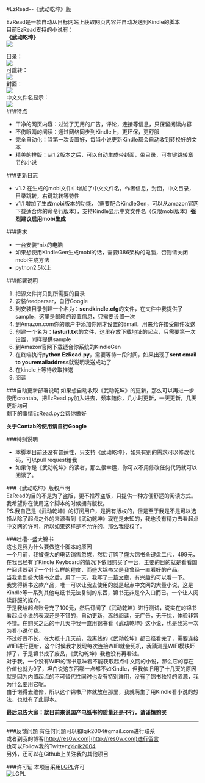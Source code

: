 #EzRead--《武动乾坤》版

EzRead是一款自动从目标网站上获取网页内容并自动发送到Kindle的脚本  
目前EzRead支持的小说有：  
**《武动乾坤》**  
![](http://distilleryimage11.s3.amazonaws.com/624da6a2f5ab11e1a58222000a1cde8e_7.jpg)    


目录：  
![](https://img.skitch.com/20120908-ju943iw4qqhn2h3jgyh1r8hui9.jpg)  
可跳转：  
![](https://img.skitch.com/20120908-bd3jmeeyfqhw7j97ghgmeei2m7.jpg)  
封面：  
![](https://img.skitch.com/20120908-n193wh9fna32wkfb5wgbwyxjtq.jpg)    
中文文件名显示：  
![](https://img.skitch.com/20120908-xcwgbnb9gfwb87gjwnksswh1b5.jpg)  
###特点
* 干净的网页内容：过滤了无用的广告，评论，连接等信息，只保留阅读内容
* 不伤眼睛的阅读：通过网络同步到Kindle上，更环保，更舒服
* 完全自动化：当第一次设置好，每当小说更新Kindle都会自动收到转换好的文本
* 精美的排版：从1.2版本之后，可以自动生成带封面，带目录，可右键跳转章节的小说

###更新日志
* v1.2 在生成的mobi文件中增加了中文文件名，作者信息，封面，中文目录，目录跳转，右键跳转等特性
* v1.1 增加了生成mobi版本的功能，（需要配合KindleGen，可以从amazon官网下载适合你的命令行版本），支持Kindle显示中文文件名（仅限mobi版本）**强烈建议启用mobi生成**  

###需求
* 一台安装*nix的电脑
* 如果想使用KindleGen生成mobi的话，需要i386架构的电脑，否则请关闭mobi生成方法
* python2.5以上

###部署说明
1. 把源文件拷贝到所需要的目录
2. 安装feedparser，自行Google
3. 到安装目录创建一个名为：**sendkindle.cfg**的文件，在文件中我提供了sample，这里是邮箱的设置信息，只需要设置一次
4. 到Amazon.com你的账户中添加你刚才设置的Email，用来允许接受邮件发送
4. 创建一个名为：**lasturl.txt**的文件，这里存放下载地址的起点，只需要第一次设置，同样提供sample
5. 到Amazon官网下载适合你系统的KindleGen
5. 在终端执行**python EzRead.py**，需要等待一段时间，如果出现了**sent email to youremailaddress**就说明发送成功了
6. 在kindle上等待收取推送
7. 阅读

###自动更新部署说明
如果想自动收取《武动乾坤》的更新，那么可以再进一步  
使用crontab，把EzRead.py加入进去，频率随你，几小时更新，一天更新，几天更新均可  
剩下的事情EzRead.py会帮你做好

**关于Contab的使用请自行Google**

###特别说明
* 本脚本目前还没有普适性，只支持《武动乾坤》，如果有别的需求可以修改代码，可以pull request给我
* 如果你是《武动乾坤》的读者，那么很幸运，你可以不用修改任何代码就可以阅读了。 

###《武动乾坤》版权声明  
EzRead的目的不是为了盗版，更不推荐盗版，只提供一种方便舒适的阅读方式。  
我希望你在使用这个脚本的时候拥有版权。  
PS.我自己是《武动乾坤》的订阅用户，是拥有版权的，但是至于我是不是可以选择从除了起点之外的来源看到《武动乾坤》现在是未知的，我也没有精力去看起点中文网的许可，所以如果这样是不允许的，那么我侵权了。  

###吐槽--盛大锦书  
这也是我为什么要做这个脚本的原因  
一个月前，我被盛大的电话销售忽悠，然后订购了盛大锦书全键盘二代，499元，在我已经有了Kindle Keyboard的情况下依旧购买了一台，主要的目的就是看看国产阅读器到了一个什么样的程度，而盛大锦书又是我曾经一直看好的产品。  
当我拿到盛大锦书之后，用了一天，我写了[一篇文章](http://res0w.com/?p=798)，有兴趣的可以看一下。  
我觉得锦书这款产品，唯一可以让我去使用的就是起点中文网的大量小说，这是Kindle等一系列其他电纸书无法复制的东西，锦书无非是个入口而已，一个让人阅读舒服的媒介。  
于是我给起点账号充了100元，然后订阅了《武动乾坤》进行测试，说实在的锦书看起点小说的表现还是不错的，自动更新，离线阅读，无广告，无干扰，体验非常不错。在购买之后的十几天中我一直用锦书看《武动乾坤》这小说，也是我第一次为看小说付费。  
不过好景不长，在大概十几天前，我离线的《武动乾坤》都已经看完了，需要连接WIFI进行更新，这个时候我才发现每次连接WIFI就会死机，我猜测是WIFI模块坏掉了，于是锦书成了废品，《武动乾坤》我也没有再看过。  
对于我，一个没有WIFI的锦书意味着不能获取起点中文网的小说，那么它的存在价值也就为0了，坦白说这东西哪一点都不如Kindle，但我依旧用了十几天的原因就是因为内置起点的不可替代性同时也没有特别难用，没有了锦书独特的资源，我为什么要用它呢。  
由于懒得去维修，所以这个锦书尸体就放在那里，我就萌生了用Kindle看小说的想法，也就有了此脚本。  

**最后忠告大家：就目前来说国产电纸书的质量还是不行，请谨慎购买**
**********************
###反馈问题
有任何问题可以和lqik2004#gmail.com进行联系  
或者到我的博客[http://res0w.com](http://res0w.com)进行留言  
也可以Follow我的Twitter:[@lqik2004](https://twitter.com/lqik2004)  
另外，还可以在Github上关注我的其他项目

###许可证
本项目采用[LGPL](http://www.gnu.org/copyleft/lesser.html)许可  
![LGPL](http://www.gnu.org/graphics/lgplv3-147x51.png)  



